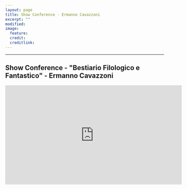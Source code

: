 ```yaml
---
layout: page
title: Show Conference - Ermanno Cavazzoni
excerpt: ""
modified: 
image:
  feature:
  credit: 
  creditlink: 
---
```


---

## Show Conference - "Bestiario Filologico e Fantastico" - Ermanno Cavazzoni

<iframe width="560" height="315" src="https://www.youtube.com/embed/68Unz4ycMMU" frameborder="0" allowfullscreen></iframe>
